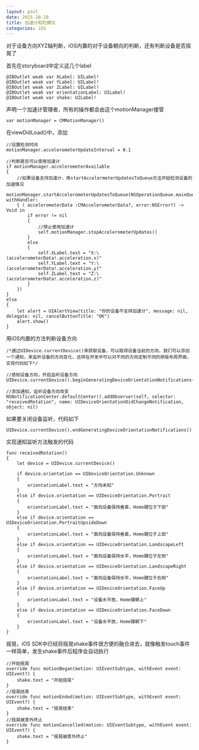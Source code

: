 ```yaml
---
layout: post
date: 2015-10-28
title: 加速计和陀螺仪
categories: iOS
---
```


对于设备方向XYZ轴判断，iOS内置的对于设备朝向的判断，还有判断设备是否摇晃了

首先在storyboard中定义这几个label

    @IBOutlet weak var XLabel: UILabel!
    @IBOutlet weak var YLabel: UILabel!
    @IBOutlet weak var ZLabel: UILabel!
    @IBOutlet weak var orientationLabel: UILabel!
    @IBOutlet weak var shake: UILabel!
    
声明一个加速计管理者，所有的操作都会由这个motionManager接管

    var motionManager = CMMotionManager()
    
在viewDidLoad()中，添加   
     
	//设置检测时间
	motionManager.accelerometerUpdateInterval = 0.1
	
	//判断是否可以使用加速计
	if motionManager.accelerometerAvailable
	{
	    //如果设备支持加速计，用startAccelermeterUpdatesToQueue方法开始检测设备的加速情况
	    motionManager.startAccelerometerUpdatesToQueue(NSOperationQueue.mainQueue(), withHandler: 
	    { ( accelerometerData :CMAccelerometerData?, error:NSError?) -> Void in
	        if error != nil
	        {
	            //停止使用加速计
	            self.motionManager.stopAccelerometerUpdates()
	        }
	        else
	        {
	            self.XLabel.text = "X:\(accelerometerData!.acceleration.x)"
	            self.YLabel.text = "Y:\(accelerometerData!.acceleration.y)"
	            self.ZLabel.text = "Z:\(accelerometerData!.acceleration.z)"
	        }
	    })
	}
	else
	{
	    let alert = UIAlertView(title: "你的设备不支持加速计", message: nil, delegate: nil, cancelButtonTitle: "OK")
	    alert.show()
	}
	
用iOS内置的方法判断设备方向

	/*通过UIDevice.currentDevice()来获取设备，可以取得设备当前的方向，我们可以添加一个通知，来监听设备的方向变化，这样在开发中可以对不同的方向定制不同的排版布局界面，实现代码如下*/
	
	//感知设备方向，开启监听设备方向
	UIDevice.currentDevice().beginGeneratingDeviceOrientationNotifications()
	
	//添加通知，监听设备方向改变
	NSNotificationCenter.defaultCenter().addObserver(self, selector: "receivedRotation", name: UIDeviceOrientationDidChangeNotification, object: nil)
	
如果要关闭设备监听，代码如下

	UIDevice.currentDevice().endGeneratingDeviceOrientationNotifications()

实现通知监听方法触发的代码

    func receivedRotation()
    {
        let device = UIDevice.currentDevice()
        
        if device.orientation == UIDeviceOrientation.Unknown
        {
            orientationLabel.text = "方向未知"
        }
        else if device.orientation == UIDeviceOrientation.Portrait
        {
            orientationLabel.text = "面向设备保持垂直，Home键位于下部"
        }
        else if device.orientation == UIDeviceOrientation.PortraitUpsideDown
        {
            orientationLabel.text = "面向设备保持垂直，Home键位于上部"
        }
        else if device.orientation == UIDeviceOrientation.LandscapeLeft
        {
            orientationLabel.text = "面向设备保持水平，Home键位于左侧"
        }
        else if device.orientation == UIDeviceOrientation.LandscapeRight
        {
            orientationLabel.text = "面向设备保持水平，Home键位于右侧"
        }
        else if device.orientation == UIDeviceOrientation.FaceUp
        {
            orientationLabel.text = "设备水平放，Home键朝上"
        }
        else if device.orientation == UIDeviceOrientation.FaceDown
        {
            orientationLabel.text = "设备水平放，Home键朝下"
        }
    }
    
摇晃，iOS SDK中已经将摇晃shake事件很方便的融合进去，就像触发touch事件一样简单，发生shake事件后程序会自动执行

    //开始摇晃
    override func motionBegan(motion: UIEventSubtype, withEvent event: UIEvent?) {
        shake.text = "开始摇晃"
    }
    //摇晃结束
    override func motionEnded(motion: UIEventSubtype, withEvent event: UIEvent?) {
        shake.text = "摇晃结束"
    }
    //摇晃被意外终止
    override func motionCancelled(motion: UIEventSubtype, withEvent event: UIEvent?) {
        shake.text = "摇晃被意外终止"
    }

        
